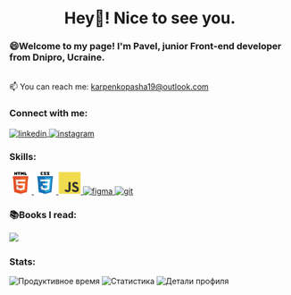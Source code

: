 <h1 align="center">Hey👋! Nice to see you.</h1>
<h3 align="left">😄Welcome to my page!
I'm Pavel, junior Front-end developer from Dnipro, Ucraine.</h3>
<br>
📫 You can reach me: <a href="karpenkopasha19@outlook.com">karpenkopasha19@outlook.com</a>
<!--
<p align="center">
  <img src="https://media.giphy.com/media/xT1R9DfG0oQ2Z1p2T2/giphy.gif" alt="GIF" width="100%">
</p>-->

<h3 align="left">Connect with me:</h3>
<p align="left">
  <a href="https://linkedin.com/in/pavlo-karpenko-258204277" target="blank"><img align="center" src="https://raw.githubusercontent.com/rahuldkjain/github-profile-readme-generator/master/src/images/icons/Social/linked-in-alt.svg" alt="linkedin" height="30" width="40" />
  </a>
  <a href="https://www.instagram.com/karpenko_p_" target="blank"><img align="center" src="https://raw.githubusercontent.com/rahuldkjain/github-profile-readme-generator/master/src/images/icons/Social/instagram.svg" alt="instagram" height="30" width="40" />
  </a>

<!--   <a href="https://discord.gg/karpasha" target="_blank"><img align="center" src="https://raw.githubusercontent.com/rahuldkjain/github-profile-readme-generator/master/src/images/icons/Social/discord.svg" alt="discord" height="30" width="40" /></a>
</p> -->

<h3 align="left">Skills:</h3>
<a href="https://www.w3.org/html/" target="_blank" rel="noreferrer"> <img src="https://raw.githubusercontent.com/devicons/devicon/master/icons/html5/html5-original-wordmark.svg" alt="html5" width="40" height="40"/> </a> <a href="https://www.w3schools.com/css/" target="_blank" rel="noreferrer"> <img src="https://raw.githubusercontent.com/devicons/devicon/master/icons/css3/css3-original-wordmark.svg" alt="css3" width="40" height="40"/> </a> <a href="https://developer.mozilla.org/en-US/docs/Web/JavaScript" target="_blank" rel="noreferrer"> <img src="https://raw.githubusercontent.com/devicons/devicon/master/icons/javascript/javascript-original.svg" alt="javascript" width="40" height="40"/> </a> <a href="https://www.figma.com/" target="_blank" rel="noreferrer"> <img src="https://www.vectorlogo.zone/logos/figma/figma-icon.svg" alt="figma" width="40" height="40"/> </a> <a href="https://git-scm.com/" target="_blank" rel="noreferrer"> <img src="https://www.vectorlogo.zone/logos/git-scm/git-scm-icon.svg" alt="git" width="40" height="40"/> </a>

<h3>📚Books I read:</h3>
<p>
  <a href="https://coderbooks.ru/books/css/shpargalki-dlya-nachinayushego-verstalshika-html-css/"><img src="https://th.bing.com/th/id/OIP.fMZDLFV9VRaC1U8LABBLhQHaKd?pid=ImgDet&rs=1" width="170px"></a>
</p>

<h3>Stats:</h3>
<p align="left">
  <img src="http://github-profile-summary-cards.vercel.app/api/cards/productive-time?username=KarpenkoPavlo&theme=radical&utcOffset=8" alt="Продуктивное время">
  <img src="http://github-profile-summary-cards.vercel.app/api/cards/stats?username=KarpenkoPavlo&theme=radical" alt="Статистика">
  <img src="http://github-profile-summary-cards.vercel.app/api/cards/profile-details?username=KarpenkoPavlo&theme=radical" alt="Детали профиля">
</p>

<!--
**KarpenkoPavlo/KarpenkoPavlo** is a ✨ _special_ ✨ repository because its `README.md` (this file) appears on your GitHub profile.

Here are some ideas to get you started:

- 🔭 I’m currently working on ...
- 🌱 I’m currently learning ...
- 👯 I’m looking to collaborate on ...
- 🤔 I’m looking for help with ...
- 💬 Ask me about ...
- 📫 How to reach me: ...
- 😄 Pronouns: ...
- ⚡ Fun fact: ...
-->
